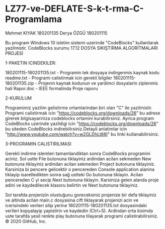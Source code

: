 # LZ77-ve-DEFLATE-S-k-t-rma-C-Programlama
Mehmet KIYAK 180201135
Derya ÖZGÜ 180201115
                                                             
Bu program Windows 10 isletim sistemi uzerinde "CodeBlocks" kullanilarak yazilmistir.
CodeBlocks surumu 17.12
                                                    DOSYA SIKIŞTIRMA ALGORİTMALARI PROJESİ

1-PAKETIN ICINDEKILER:

180201115-180201135.txt - Programin tek dosyaya indirgenmis kaynak kodu
readme.txt - Programi calistirmak icin gerekli bilgiler
180201115-180201135.zip - Projenin kaynak kodunun ve yardimci dosyalarin ziplenmis hali
Rapor.doc - IEEE formatinda Proje raporu

2-KURULUM

Programimiz yazilim gelistirme ortamlarindan biri olan "C" ile yazilmistir. Programi calistirmak icin "https://codeblocks.org/downloads/26"  bu adrese girerek
bilgisayariniza codeblocks ortamini kurabilirsiniz. Ayrica program CodeBlocks uzerinde yazildigi icin "https://codeblocks.org/downloads/26" bu siteden
CodeBlocks indirebilirsiniz.Detayli anlatimlar icin "http://www.youtube.com/watch?v=w2GLDhLt66I" bu linki kullanabilirsiniz.

3-PROGRAMIN CALISTIRILMASI 

Gerekli indirme islemleri tamamlandiktan sonra CodeBlocks programini aciniz. Sol ustte File butonuna tiklayiniz ardindan acilan sekmeden New butonuna tiklayiniz ardindan acilan sekmeden Project 
butonuna tiklayiniz. Karsiniza bi pencere gelicektir o pencereden Console application alanina tiklayip isaretledikten sonra sağ ustteki Go butonuna tiklayin.
Acilan pencereden C yi secip Next butonuna tiklayin. Karsiniza gelen alanda proje adini ve kaydedilecek klasoru belirtin ve Next butonuna tiklayiniz.

Sol tarafda projenizin olustuğunu goreceksiniz projenize bir defa tiklayiniz ve altinda acilan main.c dosyasina cift tiklayarak projenizi acin ve icerisindeki verileri
silip yerine 180201115-180201135.txt dosyasindaki verileri kopyalayip yapistirin ve kaydedin (Ctrl+S). Ardindan orta kisimda uste tarafda yesil renkte play butonuna tilayarak programi calistirabilirsiniz.
© 2020 GitHub, Inc.
